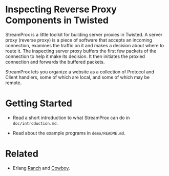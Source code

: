 Inspecting Reverse Proxy Components in Twisted
============================================


StreamProx is a little toolkit for building server proxies in Twisted.
A server proxy (reverse proxy) is a piece of software that accepts an
incoming connection, examines the traffic on it and makes a decision
about where to route it.  The inspecting server proxy buffers the
first few packets of the connection to help it make its decision.  It
then initiates the proxied connection and forwards the buffered
packets.

StreamProx lets you organize a website as a collection of Protocol and
Client handlers, some of which are local, and some of which may be
remote. 


# Getting Started #

* Read a short introduction to what StreamProx can do in ```doc/introduction.md```.

* Read about the example programs in ```demo/README.md```.


# Related #

* Erlang [Ranch](https://github.com/extend/ranch) and [Cowboy](https://github.com/extend/cowboy).



